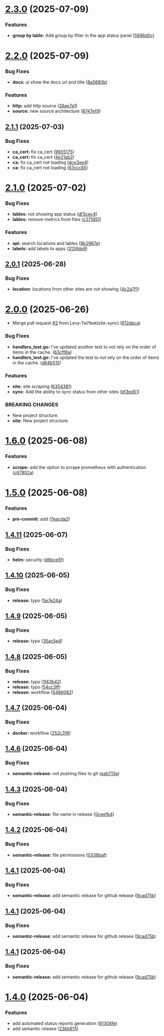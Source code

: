 # [2.3.0](https://github.com/Levy-Tal/site-availability/compare/v2.2.0...v2.3.0) (2025-07-09)

### Features

- **group by lable:** Add group by filter in the app status panel ([5896d0c](https://github.com/Levy-Tal/site-availability/commit/5896d0cfa82732e57bd78be11f0bc99cc537958e))

# [2.2.0](https://github.com/Levy-Tal/site-availability/compare/v2.1.1...v2.2.0) (2025-07-09)

### Bug Fixes

- **docs:** ui show the docs url and title ([8a5680b](https://github.com/Levy-Tal/site-availability/commit/8a5680bdb12729a1a8b35a076bafcc56c1a0e699))

### Features

- **http:** add http source ([38ae7e1](https://github.com/Levy-Tal/site-availability/commit/38ae7e1fa079a323c7ceeeeae09a0486635896d3))
- **source:** new source architecture ([8747ef9](https://github.com/Levy-Tal/site-availability/commit/8747ef92e136ffd967bda9d1433e063524e61cf0))

## [2.1.1](https://github.com/Levy-Tal/site-availability/compare/v2.1.0...v2.1.1) (2025-07-03)

### Bug Fixes

- **ca_cert:** fix ca_cert ([9655175](https://github.com/Levy-Tal/site-availability/commit/965517529c127681a41c25cc560eecfa4ddc24be))
- **ca_cert:** fix ca_cert ([4e21ab2](https://github.com/Levy-Tal/site-availability/commit/4e21ab2f1c6da8d5ff2e449095398cb2d850e2e7))
- **ca:** fix ca_cert not loading ([dce3ee4](https://github.com/Levy-Tal/site-availability/commit/dce3ee4f94a8ea53313d2e805ace5f80f4c1b19d))
- **ca:** fix ca_cert not loading ([67ccc85](https://github.com/Levy-Tal/site-availability/commit/67ccc85a205ce2ad986961d5b59f76e4a070f7cd))

# [2.1.0](https://github.com/Levy-Tal/site-availability/compare/v2.0.1...v2.1.0) (2025-07-02)

### Bug Fixes

- **lables:** not showing app status ([df3cec4](https://github.com/Levy-Tal/site-availability/commit/df3cec491cb2281ef7788c29a231a5e4284b8431))
- **lables:** remove metrics from files ([c371851](https://github.com/Levy-Tal/site-availability/commit/c371851adfcfee322e5bcd4cec05aa2b0a3aa69c))

### Features

- **api:** search locations and lables ([9b2967e](https://github.com/Levy-Tal/site-availability/commit/9b2967ea0bcc458030d238942ff3a23ba270bc79))
- **labels:** add labels to apps ([3126de9](https://github.com/Levy-Tal/site-availability/commit/3126de9a89096aa8ec3ec4f1ec53a4f0aed25bbb))

## [2.0.1](https://github.com/Levy-Tal/site-availability/compare/v2.0.0...v2.0.1) (2025-06-28)

### Bug Fixes

- **location:** locations from other sites are not showing ([4c2a7f1](https://github.com/Levy-Tal/site-availability/commit/4c2a7f15fbb8954bbed33f1c46d2c13ae44e0dca))

# [2.0.0](https://github.com/Levy-Tal/site-availability/compare/v1.6.0...v2.0.0) (2025-06-26)

- Merge pull request [#2](https://github.com/Levy-Tal/site-availability/issues/2) from Levy-Tal/feat(site-sync) ([612deca](https://github.com/Levy-Tal/site-availability/commit/612deca21e5946c5a3605baf070dc9489b9fd140))

### Bug Fixes

- **handlers_test.go:** I've updated another test to not rely on the order of items in the cache. ([63cff8a](https://github.com/Levy-Tal/site-availability/commit/63cff8ad841ffb658f31b927d1d57e11ca8d14d9))
- **handlers_test.go:** I've updated the test to not rely on the order of items in the cache. ([d64b515](https://github.com/Levy-Tal/site-availability/commit/d64b515bf46a5f3c09b1b0c7e7a3a30bb203aafc))

### Features

- **site:** site scraping ([6354381](https://github.com/Levy-Tal/site-availability/commit/6354381ecb9ddb41203ce1aa2ad6b774a7a83df5))
- **sync:** Add the ability to sync status from other sites ([bf3ed51](https://github.com/Levy-Tal/site-availability/commit/bf3ed51e7039e3e8de57570984378c99f20737ae))

### BREAKING CHANGES

- New project structure.
- **site:** New project structure.

# [1.6.0](https://github.com/Levy-Tal/site-availability/compare/v1.5.0...v1.6.0) (2025-06-08)

### Features

- **scrape:** add the option to scrape prometheus with authentication ([c67852a](https://github.com/Levy-Tal/site-availability/commit/c67852a8e35acfa49a0598aac485b8716c162a12))

# [1.5.0](https://github.com/Levy-Tal/site-availability/compare/v1.4.11...v1.5.0) (2025-06-08)

### Features

- **pre-commit:** add ([7eacda2](https://github.com/Levy-Tal/site-availability/commit/7eacda25f9d8e7812f0c1e8c1ee7b8d8bcd80f76))

## [1.4.11](https://github.com/Levy-Tal/site-availability/compare/v1.4.10...v1.4.11) (2025-06-07)

### Bug Fixes

- **helm:** security ([d6bce5f](https://github.com/Levy-Tal/site-availability/commit/d6bce5f1b6951a6ab42e0a6d1a50efd3a6e73b3f))

## [1.4.10](https://github.com/Levy-Tal/site-availability/compare/v1.4.9...v1.4.10) (2025-06-05)

### Bug Fixes

- **release:** typo ([5e7e24a](https://github.com/Levy-Tal/site-availability/commit/5e7e24ab9a942b1a8a24dfd37ec92d67d158e771))

## [1.4.9](https://github.com/Levy-Tal/site-availability/compare/v1.4.8...v1.4.9) (2025-06-05)

### Bug Fixes

- **release:** typo ([35ac5e4](https://github.com/Levy-Tal/site-availability/commit/35ac5e485c2ca1cfcfa7dfeedd41910f3e004653))

## [1.4.8](https://github.com/Levy-Tal/site-availability/compare/v1.4.7...v1.4.8) (2025-06-05)

### Bug Fixes

- **release:** typo ([1f43b42](https://github.com/Levy-Tal/site-availability/commit/1f43b42197079def51932b280c9a83c537cd4779))
- **release:** typo ([54cc3ff](https://github.com/Levy-Tal/site-availability/commit/54cc3ff87bbf18c7479edd41b920dd7c449e0cec))
- **release:** workflow ([5486082](https://github.com/Levy-Tal/site-availability/commit/5486082b0720320629983bee4593319f1e2a9af4))

## [1.4.7](https://github.com/Levy-Tal/site-availability/compare/v1.4.6...v1.4.7) (2025-06-04)

### Bug Fixes

- **docker:** workflow ([252c316](https://github.com/Levy-Tal/site-availability/commit/252c316f1045cb16633f714720a8a15b68d290d8))

## [1.4.6](https://github.com/Levy-Tal/site-availability/compare/v1.4.5...v1.4.6) (2025-06-04)

### Bug Fixes

- **semantic-release:** not pushing files to git ([eab713e](https://github.com/Levy-Tal/site-availability/commit/eab713e3b8c1c134b796adcec9ae6977d2b48a8f))

## [1.4.3](https://github.com/Levy-Tal/site-availability/compare/v1.4.2...v1.4.3) (2025-06-04)

### Bug Fixes

- **semantic-release:** file name in release ([0ceefb4](https://github.com/Levy-Tal/site-availability/commit/0ceefb49ce7c9c0ce80264f658c11a8699ca1861))

## [1.4.2](https://github.com/Levy-Tal/site-availability/compare/v1.4.1...v1.4.2) (2025-06-04)

### Bug Fixes

- **semantic-release:** file permissions ([0336baf](https://github.com/Levy-Tal/site-availability/commit/0336bafe747ee36359dca5d95c4ffd955d4c88bd))

## [1.4.1](https://github.com/Levy-Tal/site-availability/compare/v1.4.0...v1.4.1) (2025-06-04)

### Bug Fixes

- **semantic-release:** add semantic release for github release ([9cad75b](https://github.com/Levy-Tal/site-availability/commit/9cad75bdf6177a5063fc5ce4df41e8f1ccddae3b))

## [1.4.1](https://github.com/Levy-Tal/site-availability/compare/v1.4.0...v1.4.1) (2025-06-04)

### Bug Fixes

- **semantic-release:** add semantic release for github release ([9cad75b](https://github.com/Levy-Tal/site-availability/commit/9cad75bdf6177a5063fc5ce4df41e8f1ccddae3b))

## [1.4.1](https://github.com/Levy-Tal/site-availability/compare/v1.4.0...v1.4.1) (2025-06-04)

### Bug Fixes

- **semantic-release:** add semantic release for github release ([9cad75b](https://github.com/Levy-Tal/site-availability/commit/9cad75bdf6177a5063fc5ce4df41e8f1ccddae3b))

# [1.4.0](https://github.com/Levy-Tal/site-availability/compare/v1.3.0...v1.4.0) (2025-06-04)

### Features

- add automated status reports generation ([61308fe](https://github.com/Levy-Tal/site-availability/commit/61308feba138d050c2d102f6a333e7584f1d8dec))
- add semantic release ([23bb615](https://github.com/Levy-Tal/site-availability/commit/23bb6155c6b37723b3f0ab72c9457ee2009f9d4e))
